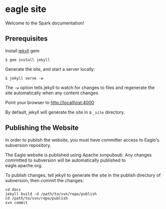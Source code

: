 # eagle site
Welcome to the Spark documentation!

## Prerequisites

Install [jekyll](https://jekyllrb.com/) gem

    $ gem install jekyll

Generate the site, and start a server locally:

    $ jekyll serve -w
  
The `-w` option tells jekyll to watch for changes to files and regenerate the site automatically when any content changes.

Point your browser to [http://localhost:4000](http://localhost:4000)

By default, jekyll will generate the site in a `_site` directory.

## Publishing the Website
In order to publish the website, you must have committer access to Eagle's subversion repository.

The Eagle website is published using Apache svnpubsub. Any changes committed to subversion will be automatically published to eagle.apache.org.

To publish changes, tell jekyll to generate the site in the publish directory of subversion, then commit the changes:

    cd docs
    jekyll build -d /path/to/svn/repo/publish
    cd /path/to/svn/repo/publish
    svn commit
